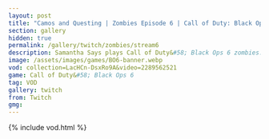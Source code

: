 ```yaml
---
layout: post
title: "Camos and Questing | Zombies Episode 6 | Call of Duty: Black Ops 6"
section: gallery
hidden: true
permalink: /gallery/twitch/zombies/stream6
description: Samantha Says plays Call of Duty&#58; Black Ops 6 zombies. Episode 6.
image: /assets/images/games/BO6-banner.webp
vod: collection=LacHCn-DsxRo9A&video=2289562521
game: Call of Duty&#58; Black Ops 6
tag: VOD
gallery: twitch
from: Twitch
gmg:
---
```

{% include vod.html %}